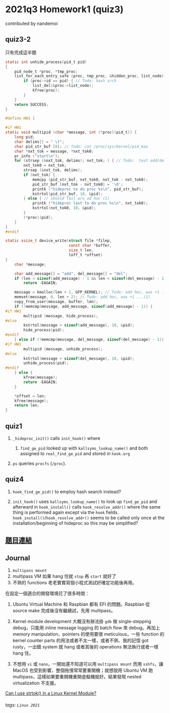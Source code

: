 # 2021q3 Homework1 (quiz3)

contributed by nandemoi

## quiz3-2  

只有完成這半題

```C
static int unhide_process(pid_t pid)
{
    pid_node_t *proc, *tmp_proc;
    list_for_each_entry_safe (proc, tmp_proc, &hidden_proc, list_node) {
        if (proc->id == pid) { // Todo: hash srch
            list_del(&proc->list_node);
            kfree(proc);
        }
    }
    return SUCCESS;
}

#define HW1 1

#if HW1
static void multipid (char *message, int (*proc)(pid_t)) {
    long pid;
    char delims[] = " \t";
    char pid_str_buf [8]; // Todo: cat /proc/sys/kernel/pid_max
    char *nxt_tok = message, *nxt_tok0;
    pr_info ("start\n");
    for (strsep (&nxt_tok, delims); nxt_tok; ) { // Todo:  test add/del nothing
        nxt_tok0 = nxt_tok;
        strsep (&nxt_tok, delims);
        if (nxt_tok) {
            memcpy (pid_str_buf, nxt_tok0, nxt_tok - nxt_tok0);
            pid_str_buf [nxt_tok - nxt_tok0] = '\0';
            printk ("hideproc to do proc %s\n", pid_str_buf);
            kstrtol(pid_str_buf, 10, &pid);
        } else { // should fail w/o ad hoc (1)
            printk ("hideproc last to do proc %s\n", nxt_tok0);
            kstrtol(nxt_tok0, 10, &pid); 
        }
        (*proc)(pid);
    }
}
#endif

static ssize_t device_write(struct file *filep,
                            const char *buffer,
                            size_t len,
                            loff_t *offset)
{
    char *message;

    char add_message[] = "add", del_message[] = "del";
    if (len < sizeof(add_message) - 1 && len < sizeof(del_message) - 1)
        return -EAGAIN;

    message = kmalloc(len + 2, GFP_KERNEL); // Todo: add hoc, was +1 ...(1)
    memset(message, 0, len + 2); // Todo: add hoc, was +1 ...(1)
    copy_from_user(message, buffer, len);
    if (!memcmp(message, add_message, sizeof(add_message) - 1)) {
#if HW1
        multipid (message, hide_process);
#else
        kstrtol(message + sizeof(add_message), 10, &pid);
        hide_process(pid);
#endif
    } else if (!memcmp(message, del_message, sizeof(del_message) - 1)) {
#if HW1
        multipid (message, unhide_process);
#else
        kstrtol(message + sizeof(del_message), 10, &pid);
        unhide_process(pid);
#endif
    } else {
        kfree(message);
        return -EAGAIN;
    }

    *offset = len;
    kfree(message);
    return len;
}
```

## quiz1

1. ```_hideproc_init()``` calls ```init_hook()``` where  
    1. ```find_ge_pid``` looked up with ```kallsyms_lookup_name()``` and both assigned to ```real_find_ge_pid``` and stored in ```hook.org```

2. ```ps``` queries ```procfs``` (```/proc```).  

## quiz4

1. ```hook_find_ge_pid()``` to employ hash search instead?

2. ```init_hook()``` uses ```kallsyms_lookup_name()``` to look up ```find_ge_pid``` and afterward in ```hook_install()``` calls ```hook_resolve_addr()``` where the same thing is performed again except via the ```hook``` fields. ```hook_install()```/```hook_resolve_addr()``` seems to be called only once at the installation/beginning of hideproc so this may be simplified? 

## [題目連結](https://hackmd.io/@sysprog/linux2021-summer-quiz1)  

## Journal  

1. ```multipass mount```  
2. multipass VM 如果 hang 住就 ```stop``` 再 ```start``` 就好了  
3. 不熟的 functions 老老實實寫個小程式測試好確定功能後再用。  

在設定一個適合的開發環境花了很多時間：

1. Ubuntu Virtual Machine 和 Raspbian 都有 EFI 的問題。Raspbian 從 source make 完成後沒有繼續試，先用 multipass。

2. Kernel module development 大概沒有辦法掛 ```gdb``` 做 single-stepping debug，只能用 inline message logging 的 batch flow 來 debug。再加上 memory manipulation、pointers 的使用要很 meticulous，一些 function 的 kernel counter parts 的用法或者不太一樣，或者不熟、我的記憶 got rusty，一出錯 system 就 hang 或者其後的 operations 無法執行或者一樣 hang 住。

3. 不想用 ```vi``` 或 ```nano```，一開始還不知道可以用 ```multipass mount``` 而用 ```sshfs```，讓 MacOS 也受到影響，整個拖慢常常要重開機；就想說用 Ubuntu VM 跑 multipass，這樣如果要重開機重開虛擬機就好。結果發現 nested virtualization 不支援。
   
[Can I use strtok() in a Linux Kernel Module?](https://stackoverflow.com/questions/2246618/can-i-use-strtok-in-a-linux-kernel-module)  



###### tags: `Linux 2021`  
